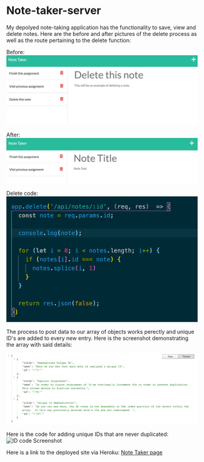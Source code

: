 # Note-taker-server

My depolyed note-taking application has the functionality to save, view and delete notes.  Here are the before and after pictures of the delete process as well as the route pertaining to the delete function:

Before:
![Before delete Screenshot](/screenshots/before.png "Before delete")

After:
![After delete Screenshot](/screenshots/after.png "After delete")

Delete code:
![Code for delete Screenshot](/screenshots/delete-code.png "Code for delete")

The process to post data to our array of objects works perectly and unique ID's are added to every new entry.  Here is the screenshot demonstrating the array with said details:

![Api Screenshot](/screenshots/api.png "Api delete")

Here is the code for adding unique IDs that are never duplicated:
![ID code Screenshot](/screenshots/id.png "ID code")


Here is a link to the deployed site via Heroku:
[Note Taker page](https://pure-beach-02057.herokuapp.com/ "Note Taker")
